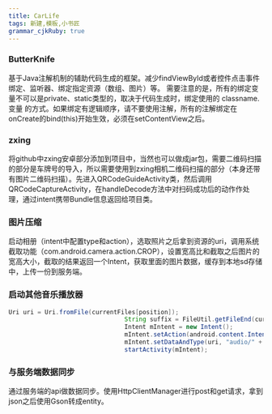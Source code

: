 ```yaml
---
title: CarLife
tags: 新建,模板,小书匠
grammar_cjkRuby: true
---
```


### ButterKnife
基于Java注解机制的辅助代码生成的框架。减少findViewById或者控件点击事件绑定、监听器、绑定指定资源（数组、图片）等。
需要注意的是，所有的绑定变量不可以是private、static类型的，取决于代码生成时，绑定使用的 classname.变量 的方式。如果绑定有逻辑顺序，请不要使用注解，所有的注解绑定在onCreate的bind(this)开始生效，必须在setContentView之后。
### zxing
将github中zxing安卓部分添加到项目中，当然也可以做成jar包，需要二维码扫描的部分是车牌号的导入，所以需要使用到zxing相机二维码扫描的部分（本身还带有图片二维码扫描）。先进入QRCodeGuideActivity类，然后调用QRCodeCaptureActivity，在handleDecode方法中对扫码成功后的动作作处理，通过intent携带Bundle信息返回给项目类。
### 图片压缩
启动相册（intent中配置type和action），选取照片之后拿到资源的uri，调用系统截取功能（com.android.camera.action.CROP），设置宽高比和截取之后图片的宽高大小，截取的结果返回一个Intent，获取里面的图片数据，缓存到本地sd存储中，上传一份到服务端。
### 启动其他音乐播放器

``` java
Uri uri = Uri.fromFile(currentFiles[position]);
                                String suffix = FileUtil.getFileEnd(currentFiles[position].getAbsolutePath());
                                Intent mIntent = new Intent();
                                mIntent.setAction(android.content.Intent.ACTION_VIEW);
                                mIntent.setDataAndType(uri, "audio/" + suffix);
                                startActivity(mIntent);
```

### 与服务端数据同步
通过服务端的api做数据同步。使用HttpClientManager进行post和get请求，拿到json之后使用Gson转成entity。